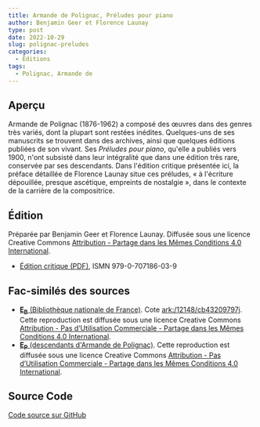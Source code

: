 ```yaml
---
title: Armande de Polignac, Préludes pour piano
author: Benjamin Geer et Florence Launay
type: post
date: 2022-10-29
slug: polignac-preludes
categories:
  - Éditions
tags:
  - Polignac, Armande de
---
```


## Aperçu

Armande de Polignac (1876-1962) a composé des œuvres dans des genres très variés, dont la plupart
sont restées inédites. Quelques-uns de ses manuscrits se trouvent dans des archives, ainsi que
quelques éditions publiées de son vivant. Ses <em>Préludes pour piano</em>, qu'elle a publiés vers 1900,
n'ont subsisté dans leur intégralité que dans une édition très rare, conservée par ses descendants.
Dans l'édition critique présentée ici, la préface détaillée de Florence Launay situe ces préludes,
«&nbsp;à l'écriture dépouillée, presque ascétique, empreints de nostalgie&nbsp;», dans le contexte de
la carrière de la compositrice.

## Édition

Préparée par Benjamin Geer et Florence Launay. Diffusée sous une licence Creative
Commons [Attribution - Partage dans les Mêmes Conditions 4.0
International](https://creativecommons.org/licenses/by-sa/4.0/deed.fr).

- <a href="/editions/Polignac_Preludes_Critical_Edition.pdf" target="_blank">Édition critique (PDF)</a>, ISMN 979-0-707186-03-9

## Fac-similés des sources

- <a href="/facsimiles/Polignac-Prelude-1-EB-BnF.pdf"
  target="_blank">**E<sub>B</sub>** (Bibliothèque nationale de France)</a>. Cote <a href="https://catalogue.bnf.fr/ark:/12148/cb43209797j" target="_blank">ark:/12148/cb43209797j</a>. Cette
  reproduction est diffusée sous une licence Creative Commons
  [Attribution - Pas d’Utilisation Commerciale - Partage dans les
  Mêmes Conditions 4.0
  International](http://creativecommons.org/licenses/by-nc-sa/4.0/deed.fr).
- <a href="/facsimiles/Polignac-Preludes-EP.pdf"
  target="_blank">**E<sub>P</sub>** (descendants d'Armande de Polignac)</a>.
  Cette reproduction est diffusée sous une licence Creative Commons
  [Attribution - Pas d’Utilisation Commerciale - Partage dans les
  Mêmes Conditions 4.0
  International](http://creativecommons.org/licenses/by-nc-sa/4.0/deed.fr).

## Source Code

[Code source sur GitHub](https://github.com/benjamingeer/Tondauer/tree/master/editions/Polignac_Preludes)
